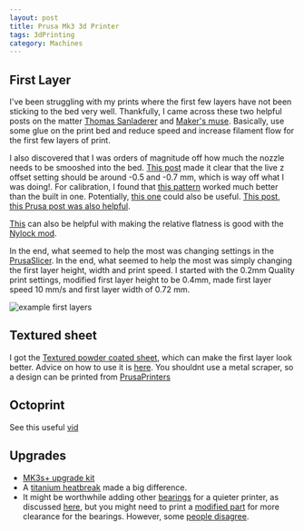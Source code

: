 ```yaml
---
layout: post
title: Prusa Mk3 3d Printer
tags: 3dPrinting
category: Machines
---
```


## First Layer ##
I've been struggling with my prints where the first few layers have not been sticking to the bed very well. Thankfully, I came across these two helpful posts on the matter [Thomas Sanladerer](https://www.youtube.com/watch?v=AaF28dnDgKA) and [Maker's muse](https://www.youtube.com/watch?v=ShFaJ027pFs). Basically, use some glue on the print bed and reduce speed and increase filament flow for the first few layers of print.

I also discovered that I was orders of magnitude off how much the nozzle needs to be smooshed into the bed. [This post](https://forum.prusaprinters.org/forum/original-prusa-i3-mk3s-mk3-assembly-and-first-prints-troubleshooting/life-adjust-z-my-way/) made it clear that the live z offset setting should be around -0.5 and -0.7 mm, which is way off what I was doing!. For calibration, I found that [this pattern](https://www.thingiverse.com/thing:3055929) worked much better than the built in one.  Potentially, [this one](https://www.youmagine.com/designs/bed-leveling-tramming-paralleling-test) could also be useful. [This post](https://projects.ttlexceeded.com/3dprinting_mk3_live_z_calibration.html#mk3-live-z-calibration-procedure), [this Prusa post was also helpful](https://help.prusa3d.com/en/article/first-layer-calibration_112364).

[This](https://pcboy.github.io/g81_relative/) can also be helpful with making the relative flatness is good with the [Nylock mod](https://www.reddit.com/r/prusa3d/comments/bp440f/full_guide_to_doing_nylock_mod_if_you_havent_you/).

In the end, what seemed to help the most was changing settings in the [PrusaSlicer](https://www.prusa3d.com/prusaslicer/). In the end, what seemed to help the most was simply changing the first layer height, width and print speed. I started with the 0.2mm Quality print settings, modified first layer height to be 0.4mm, made first layer speed 10 mm/s and first layer width of 0.72 mm.

![example first layers](https://forum.prusaprinters.org/wp-content/uploads/attachments/4570-22992-20170116-223130.jpg)

## Textured sheet ##
I got the [Textured powder coated sheet](https://help.prusa3d.com/en/article/textured-steel-sheet_196534), which can make the first layer look better. Advice on how to use it is [here](https://blog.prusaprinters.org/how-to-print-on-a-powder-coated-sheet_30178/). You shouldnt use a metal scraper, so a design can be printed from [PrusaPrinters](https://www.prusaprinters.org/prints/28337-scraper-for-build-plate-version-2)

## Octoprint ##
See this useful [vid](https://www.youtube.com/watch?v=HBd0olxI-No)

## Upgrades ##
* [MK3s+ upgrade kit](https://shop.prusa3d.com/en/original-prusa-i3-mk3s/1390-original-prusa-i3-mk3-to-mk3s-upgrade-kit.html)
* A [titanium heatbreak](https://www.diyelectronics.co.za/store/heatbreaks/2545-e3d-v6-175mm-titanium-heat-break.html) made a big difference.
* It might be worthwhile adding other [bearings](https://www.igus.co.uk/product/1185?artNr=RJZM-01-05) for a quieter printer, as discussed [here](https://www.reddit.com/r/3Dprinting/comments/66je8v/prusa_i3_mk2_with_igus_drylin_bearings/), but you might need to print a [modified part](https://www.thingiverse.com/thing:2813978) for more clearance for the bearings. However, some [people disagree](https://toms3d.org/2016/06/07/should-you-be-using-igus-polymer-bushings/).